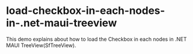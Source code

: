 # load-checkbox-in-each-nodes-in-.net-maui-treeview
This demo explains about how to load the Checkbox in each nodes in .NET MAUI TreeView(SfTreeView).
